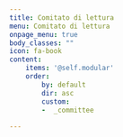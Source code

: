 ```yaml
---
title: Comitato di lettura
menu: Comitato di lettura
onpage_menu: true
body_classes: ""
icon: fa-book
content:
    items: '@self.modular'
    order:
        by: default
        dir: asc
        custom:
        -  _committee
        
---
```

